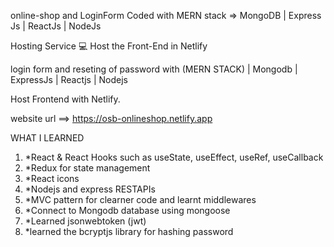 online-shop and
LoginForm Coded with MERN stack => MongoDB | Express Js | ReactJs | NodeJs

Hosting Service 💻
    Host the Front-End in Netlify

login form and reseting of password with (MERN STACK) | Mongodb | ExpressJs | Reactjs | Nodejs

Host Frontend with Netlify.

website url ==>  https://osb-onlineshop.netlify.app

WHAT I LEARNED

1) *React & React Hooks such as useState, useEffect, useRef, useCallback
2) *Redux for state management
3) *React icons
4) *Nodejs and express RESTAPIs 
5) *MVC pattern for clearner code and learnt middlewares
6) *Connect to Mongodb database using mongoose
7) *Learned jsonwebtoken (jwt)
8) *learned the bcryptjs library for hashing password
